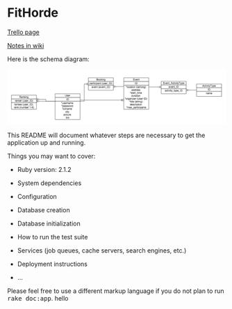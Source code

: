 # FitHorde

[Trello page](https://trello.com/b/T6fRYGNk/fithorde-ga-project-2-khaled-and-michael)

[Notes in wiki](https://github.com/hyloguy/FitHorde/wiki)

Here is the schema diagram:

![schema diagram](devstuff/schema.png)


This README will document whatever steps are necessary to get the
application up and running.

Things you may want to cover:

* Ruby version: 2.1.2

* System dependencies

* Configuration

* Database creation

* Database initialization

* How to run the test suite

* Services (job queues, cache servers, search engines, etc.)

* Deployment instructions

* ...


Please feel free to use a different markup language if you do not plan to run
<tt>rake doc:app</tt>.
hello
